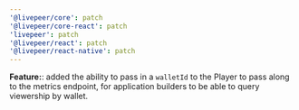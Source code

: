 ```yaml
---
'@livepeer/core': patch
'@livepeer/core-react': patch
'livepeer': patch
'@livepeer/react': patch
'@livepeer/react-native': patch
---
```


**Feature:**: added the ability to pass in a `walletId` to the Player to pass along to the metrics endpoint, for application builders to be able to query viewership by wallet.
